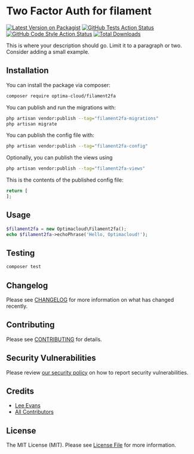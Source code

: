 # Two Factor Auth for filament

[![Latest Version on Packagist](https://img.shields.io/packagist/v/optima-cloud/filament2fa.svg?style=flat-square)](https://packagist.org/packages/optima-cloud/filament2fa)
[![GitHub Tests Action Status](https://img.shields.io/github/actions/workflow/status/optima-cloud/filament2fa/run-tests.yml?branch=main&label=tests&style=flat-square)](https://github.com/optima-cloud/filament2fa/actions?query=workflow%3Arun-tests+branch%3Amain)
[![GitHub Code Style Action Status](https://img.shields.io/github/actions/workflow/status/optima-cloud/filament2fa/fix-php-code-styling.yml?branch=main&label=code%20style&style=flat-square)](https://github.com/optima-cloud/filament2fa/actions?query=workflow%3A"Fix+PHP+code+styling"+branch%3Amain)
[![Total Downloads](https://img.shields.io/packagist/dt/optima-cloud/filament2fa.svg?style=flat-square)](https://packagist.org/packages/optima-cloud/filament2fa)



This is where your description should go. Limit it to a paragraph or two. Consider adding a small example.

## Installation

You can install the package via composer:

```bash
composer require optima-cloud/filament2fa
```

You can publish and run the migrations with:

```bash
php artisan vendor:publish --tag="filament2fa-migrations"
php artisan migrate
```

You can publish the config file with:

```bash
php artisan vendor:publish --tag="filament2fa-config"
```

Optionally, you can publish the views using

```bash
php artisan vendor:publish --tag="filament2fa-views"
```

This is the contents of the published config file:

```php
return [
];
```

## Usage

```php
$filament2fa = new Optimacloud\Filament2fa();
echo $filament2fa->echoPhrase('Hello, Optimacloud!');
```

## Testing

```bash
composer test
```

## Changelog

Please see [CHANGELOG](CHANGELOG.md) for more information on what has changed recently.

## Contributing

Please see [CONTRIBUTING](.github/CONTRIBUTING.md) for details.

## Security Vulnerabilities

Please review [our security policy](../../security/policy) on how to report security vulnerabilities.

## Credits

- [Lee Evans](https://github.com/lee)
- [All Contributors](../../contributors)

## License

The MIT License (MIT). Please see [License File](LICENSE.md) for more information.
